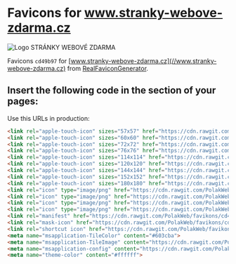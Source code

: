 Favicons for www.stranky-webove-zdarma.cz
=========================================

![Logo STRÁNKY WEBOVÉ ZDARMA](https://cdn.rawgit.com/PolakWeb/favikons/cd49b97/www.stranky-webove-zdarma.cz/the_favicon/favicon-96x96.png "Logo STRÁNKY WEBOVÉ ZDARMA")


Favicons `cd49b97` for [www.stranky-webove-zdarma.cz](//www.stranky-webove-zdarma.cz) from [RealFaviconGenerator](http://realfavicongenerator.net/).


Insert the following code in the <head> section of your pages:
--------------------------------------------------------------

Use this URLs in production:

```html
<link rel="apple-touch-icon" sizes="57x57" href="https://cdn.rawgit.com/PolakWeb/favikons/cd49b97/www.stranky-webove-zdarma.cz/the_favicon/apple-touch-icon-57x57.png">
<link rel="apple-touch-icon" sizes="60x60" href="https://cdn.rawgit.com/PolakWeb/favikons/cd49b97/www.stranky-webove-zdarma.cz/the_favicon/apple-touch-icon-60x60.png">
<link rel="apple-touch-icon" sizes="72x72" href="https://cdn.rawgit.com/PolakWeb/favikons/cd49b97/www.stranky-webove-zdarma.cz/the_favicon/apple-touch-icon-72x72.png">
<link rel="apple-touch-icon" sizes="76x76" href="https://cdn.rawgit.com/PolakWeb/favikons/cd49b97/www.stranky-webove-zdarma.cz/the_favicon/apple-touch-icon-76x76.png">
<link rel="apple-touch-icon" sizes="114x114" href="https://cdn.rawgit.com/PolakWeb/favikons/cd49b97/www.stranky-webove-zdarma.cz/the_favicon/apple-touch-icon-114x114.png">
<link rel="apple-touch-icon" sizes="120x120" href="https://cdn.rawgit.com/PolakWeb/favikons/cd49b97/www.stranky-webove-zdarma.cz/the_favicon/apple-touch-icon-120x120.png">
<link rel="apple-touch-icon" sizes="144x144" href="https://cdn.rawgit.com/PolakWeb/favikons/cd49b97/www.stranky-webove-zdarma.cz/the_favicon/apple-touch-icon-144x144.png">
<link rel="apple-touch-icon" sizes="152x152" href="https://cdn.rawgit.com/PolakWeb/favikons/cd49b97/www.stranky-webove-zdarma.cz/the_favicon/apple-touch-icon-152x152.png">
<link rel="apple-touch-icon" sizes="180x180" href="https://cdn.rawgit.com/PolakWeb/favikons/cd49b97/www.stranky-webove-zdarma.cz/the_favicon/apple-touch-icon-180x180.png">
<link rel="icon" type="image/png" href="https://cdn.rawgit.com/PolakWeb/favikons/cd49b97/www.stranky-webove-zdarma.cz/the_favicon/favicon-32x32.png" sizes="32x32">
<link rel="icon" type="image/png" href="https://cdn.rawgit.com/PolakWeb/favikons/cd49b97/www.stranky-webove-zdarma.cz/the_favicon/android-chrome-192x192.png" sizes="192x192">
<link rel="icon" type="image/png" href="https://cdn.rawgit.com/PolakWeb/favikons/cd49b97/www.stranky-webove-zdarma.cz/the_favicon/favicon-96x96.png" sizes="96x96">
<link rel="icon" type="image/png" href="https://cdn.rawgit.com/PolakWeb/favikons/cd49b97/www.stranky-webove-zdarma.cz/the_favicon/favicon-16x16.png" sizes="16x16">
<link rel="manifest" href="https://cdn.rawgit.com/PolakWeb/favikons/cd49b97/www.stranky-webove-zdarma.cz/the_favicon/manifest.json">
<link rel="mask-icon" href="https://cdn.rawgit.com/PolakWeb/favikons/cd49b97/www.stranky-webove-zdarma.cz/the_favicon/safari-pinned-tab.svg" color="#5bbad5">
<link rel="shortcut icon" href="https://cdn.rawgit.com/PolakWeb/favikons/cd49b97/www.stranky-webove-zdarma.cz/the_favicon/favicon.ico">
<meta name="msapplication-TileColor" content="#603cba">
<meta name="msapplication-TileImage" content="https://cdn.rawgit.com/PolakWeb/favikons/cd49b97/www.stranky-webove-zdarma.cz/the_favicon/mstile-144x144.png">
<meta name="msapplication-config" content="https://cdn.rawgit.com/PolakWeb/favikons/cd49b97/www.stranky-webove-zdarma.cz/the_favicon/browserconfig.xml">
<meta name="theme-color" content="#ffffff">
```
